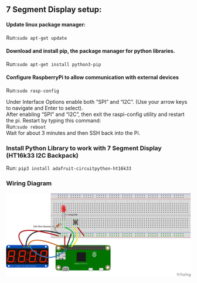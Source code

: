 ## 7 Segment Display setup:

#### Update linux package manager:
Run:```sudo apt-get update``` 
#### Download and install pip, the package manager for python libraries.
Run:```sudo apt-get install python3-pip```
#### Configure RaspberryPi to allow communication with external devices
Run:```sudo rasp-config```

Under Interface Options enable both “SPI” and “I2C”. 
(Use your arrow keys to navigate and Enter to select).  
After enabling “SPI” and “I2C”, then exit the raspi-config utility and restart the pi.
Restart by typing this command:   
Run:```sudo reboot```  
Wait for about 3 minutes and then SSH back into the Pi.

### Install Python Library to work with 7 Segment Display (HT16k33 I2C Backpack)

Run: ```pip3 install adafruit-circuitpython-ht16k33```

### Wiring Diagram

![Seven Segment Wiring](/diagrams/7SevenSegmentDisplay_bb.png)
